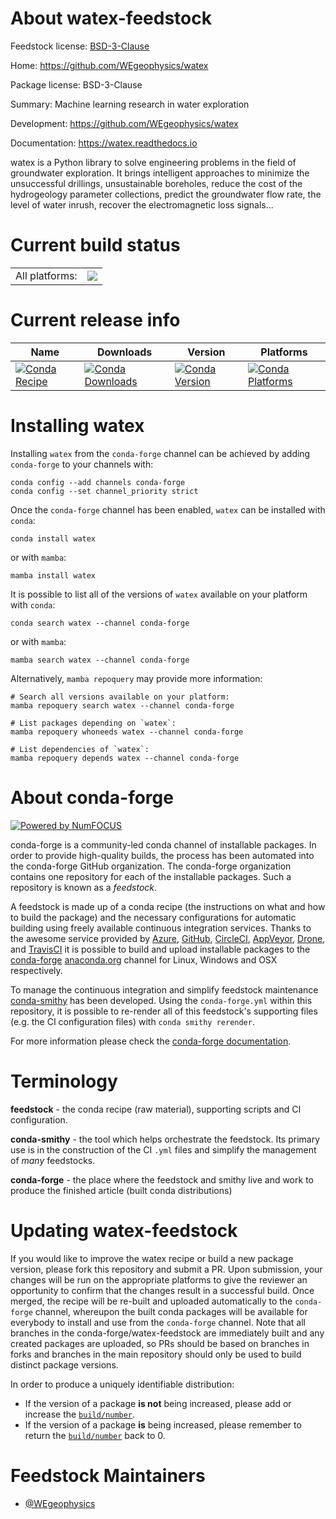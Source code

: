 About watex-feedstock
=====================

Feedstock license: [BSD-3-Clause](https://github.com/conda-forge/watex-feedstock/blob/main/LICENSE.txt)

Home: https://github.com/WEgeophysics/watex

Package license: BSD-3-Clause

Summary: Machine learning research in water exploration

Development: https://github.com/WEgeophysics/watex

Documentation: https://watex.readthedocs.io

watex is a Python library to solve engineering problems
in the field of groundwater exploration. It brings
intelligent approaches to minimize the unsuccessful drillings,
unsustainable boreholes, reduce the cost of the
hydrogeology parameter collections, predict the
groundwater flow rate, the level of water
inrush, recover the electromagnetic loss signals...


Current build status
====================


<table><tr><td>All platforms:</td>
    <td>
      <a href="https://dev.azure.com/conda-forge/feedstock-builds/_build/latest?definitionId=18818&branchName=main">
        <img src="https://dev.azure.com/conda-forge/feedstock-builds/_apis/build/status/watex-feedstock?branchName=main">
      </a>
    </td>
  </tr>
</table>

Current release info
====================

| Name | Downloads | Version | Platforms |
| --- | --- | --- | --- |
| [![Conda Recipe](https://img.shields.io/badge/recipe-watex-green.svg)](https://anaconda.org/conda-forge/watex) | [![Conda Downloads](https://img.shields.io/conda/dn/conda-forge/watex.svg)](https://anaconda.org/conda-forge/watex) | [![Conda Version](https://img.shields.io/conda/vn/conda-forge/watex.svg)](https://anaconda.org/conda-forge/watex) | [![Conda Platforms](https://img.shields.io/conda/pn/conda-forge/watex.svg)](https://anaconda.org/conda-forge/watex) |

Installing watex
================

Installing `watex` from the `conda-forge` channel can be achieved by adding `conda-forge` to your channels with:

```
conda config --add channels conda-forge
conda config --set channel_priority strict
```

Once the `conda-forge` channel has been enabled, `watex` can be installed with `conda`:

```
conda install watex
```

or with `mamba`:

```
mamba install watex
```

It is possible to list all of the versions of `watex` available on your platform with `conda`:

```
conda search watex --channel conda-forge
```

or with `mamba`:

```
mamba search watex --channel conda-forge
```

Alternatively, `mamba repoquery` may provide more information:

```
# Search all versions available on your platform:
mamba repoquery search watex --channel conda-forge

# List packages depending on `watex`:
mamba repoquery whoneeds watex --channel conda-forge

# List dependencies of `watex`:
mamba repoquery depends watex --channel conda-forge
```


About conda-forge
=================

[![Powered by
NumFOCUS](https://img.shields.io/badge/powered%20by-NumFOCUS-orange.svg?style=flat&colorA=E1523D&colorB=007D8A)](https://numfocus.org)

conda-forge is a community-led conda channel of installable packages.
In order to provide high-quality builds, the process has been automated into the
conda-forge GitHub organization. The conda-forge organization contains one repository
for each of the installable packages. Such a repository is known as a *feedstock*.

A feedstock is made up of a conda recipe (the instructions on what and how to build
the package) and the necessary configurations for automatic building using freely
available continuous integration services. Thanks to the awesome service provided by
[Azure](https://azure.microsoft.com/en-us/services/devops/), [GitHub](https://github.com/),
[CircleCI](https://circleci.com/), [AppVeyor](https://www.appveyor.com/),
[Drone](https://cloud.drone.io/welcome), and [TravisCI](https://travis-ci.com/)
it is possible to build and upload installable packages to the
[conda-forge](https://anaconda.org/conda-forge) [anaconda.org](https://anaconda.org/)
channel for Linux, Windows and OSX respectively.

To manage the continuous integration and simplify feedstock maintenance
[conda-smithy](https://github.com/conda-forge/conda-smithy) has been developed.
Using the ``conda-forge.yml`` within this repository, it is possible to re-render all of
this feedstock's supporting files (e.g. the CI configuration files) with ``conda smithy rerender``.

For more information please check the [conda-forge documentation](https://conda-forge.org/docs/).

Terminology
===========

**feedstock** - the conda recipe (raw material), supporting scripts and CI configuration.

**conda-smithy** - the tool which helps orchestrate the feedstock.
                   Its primary use is in the construction of the CI ``.yml`` files
                   and simplify the management of *many* feedstocks.

**conda-forge** - the place where the feedstock and smithy live and work to
                  produce the finished article (built conda distributions)


Updating watex-feedstock
========================

If you would like to improve the watex recipe or build a new
package version, please fork this repository and submit a PR. Upon submission,
your changes will be run on the appropriate platforms to give the reviewer an
opportunity to confirm that the changes result in a successful build. Once
merged, the recipe will be re-built and uploaded automatically to the
`conda-forge` channel, whereupon the built conda packages will be available for
everybody to install and use from the `conda-forge` channel.
Note that all branches in the conda-forge/watex-feedstock are
immediately built and any created packages are uploaded, so PRs should be based
on branches in forks and branches in the main repository should only be used to
build distinct package versions.

In order to produce a uniquely identifiable distribution:
 * If the version of a package **is not** being increased, please add or increase
   the [``build/number``](https://docs.conda.io/projects/conda-build/en/latest/resources/define-metadata.html#build-number-and-string).
 * If the version of a package **is** being increased, please remember to return
   the [``build/number``](https://docs.conda.io/projects/conda-build/en/latest/resources/define-metadata.html#build-number-and-string)
   back to 0.

Feedstock Maintainers
=====================

* [@WEgeophysics](https://github.com/WEgeophysics/)

